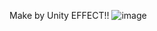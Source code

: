 Make by Unity
EFFECT!!
![image](https://github.com/user-attachments/assets/0ff33cef-4ea5-4437-9d4a-72ff8b89cc3f)
